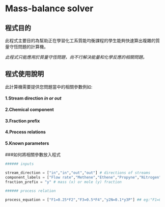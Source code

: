 # Mass-balance solver

## **程式目的**

此程式主要目的為幫助正在學習化工系質能均衡課程的學生能夠快速算出複雜的質量守恆問題的計算機。

*此程式只能應用於質量守恆問題，尚不行解決能量和化學反應的相關問題。*




## 程式使用說明
此計算機需要提供您問題當中的相關參數例如:
#### 1.Stream direction *in or out*
#### 2.Chemical component
#### 3.Fraction prefix
#### 4.Process relations
#### 5.Known parameters

###如何將相關參數放入程式
```python
###### inputs

stream_direction = ["in","in","out","out"] # directions of streams
component_labels = ["Flow rate","Methene","Ethene","Propyne","Nitrogen","Oxygen","CO2"] #chemical components
fraction_prefix = "y" # mass (x) or mole (y) fraction

###### process relation

process_equation = ["F1=0.25*F2","F3=0.5*F4","y2N=0.1*y3P"] ## eg:"F1=0.25*F2"
```
